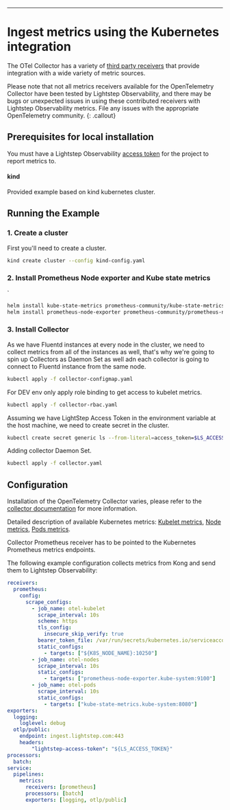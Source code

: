 ---
# Ingest metrics using the Kubernetes integration

The OTel Collector has a variety of [third party receivers](https://github.com/open-telemetry/opentelemetry-collector-contrib/tree/master/receiver) that provide integration with a wide variety of metric sources.

Please note that not all metrics receivers available for the OpenTelemetry Collector have been tested by Lightstep Observability, and there may be bugs or unexpected issues in using these contributed receivers with Lightstep Observability metrics. File any issues with the appropriate OpenTelemetry community.
{: .callout}

## Prerequisites for local installation

You must have a Lightstep Observability [access token](/docs/create-and-manage-access-tokens) for the project to report metrics to.

#### kind

Provided example based on kind kubernetes cluster.

## Running the Example

### 1. Create a cluster

First you'll need to create a cluster.

```bash
kind create cluster --config kind-config.yaml
```

### 2. Install Prometheus Node exporter and Kube state metrics
`
```bash
helm install kube-state-metrics prometheus-community/kube-state-metrics -n kube-system --version 5.6.2
helm install prometheus-node-exporter prometheus-community/prometheus-node-exporter -n kube-system --version 4.17.2
```

### 3. Install Collector

As we have Fluentd instances at every node in the cluster, we need to collect metrics from all of the instances as well, that's why we're going to spin up Collectors as Daemon Set as well adn each collector is going to connect to Fluentd instance from the same node.

```bash
kubectl apply -f collector-configmap.yaml
```

For DEV env only apply role binding to get access to kubelet metrics.
```bash
kubectl apply -f collector-rbac.yaml
```

Assuming we have LightStep Access Token in the environment variable at the host machine, we need to create secret in the cluster.

```bash
kubectl create secret generic ls --from-literal=access_token=$LS_ACCESS_TOKEN -n collector
```

Adding collector Daemon Set.

```bash
kubectl apply -f collector.yaml
```

## Configuration

Installation of the OpenTelemetry Collector varies, please refer to the [collector documentation](https://opentelemetry.io/docs/collector/) for more information.

Detailed description of available Kubernetes metrics: [Kubelet metrics](https://docs.fluentd.org/monitoring-fluentd/monitoring-prometheus), [Node metrics](https://github.com/lightstep/opentelemetry-examples/blob/main/collector/kubernetes#L2), [Pods metrics](https://github.com/kubernetes/kube-state-metrics/blob/main/docs/pod-metrics.md).

Collector Prometheus receiver has to be pointed to the Kubernetes Prometheus metrics endpoints.

The following example configuration collects metrics from Kong and send them to Lightstep Observability:

```yaml
receivers:
  prometheus:
    config:
      scrape_configs:
        - job_name: otel-kubelet
          scrape_interval: 10s
          scheme: https
          tls_config:
            insecure_skip_verify: true
          bearer_token_file: /var/run/secrets/kubernetes.io/serviceaccount/token
          static_configs:
            - targets: ["${K8S_NODE_NAME}:10250"]
        - job_name: otel-nodes
          scrape_interval: 10s
          static_configs:
            - targets: ["prometheus-node-exporter.kube-system:9100"]
        - job_name: otel-pods
          scrape_interval: 10s
          static_configs:
            - targets: ["kube-state-metrics.kube-system:8080"]
exporters:
  logging:
    loglevel: debug
  otlp/public:
    endpoint: ingest.lightstep.com:443
    headers:
        "lightstep-access-token": "${LS_ACCESS_TOKEN}"
processors:
  batch:
service:
  pipelines:
    metrics:
      receivers: [prometheus]
      processors: [batch]
      exporters: [logging, otlp/public]
```


